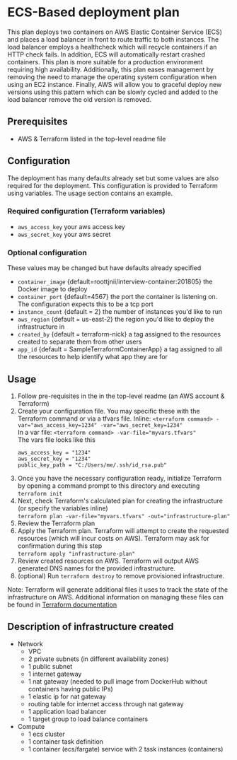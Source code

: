 # ECS-Based deployment plan
This plan deploys two containers on AWS Elastic Container Service (ECS) and places a load balancer in front to route traffic to both instances. The load balancer employs a healthcheck which will recycle containers if an HTTP check fails. In addition, ECS will automatically restart crashed containers. This plan is more suitable for a production environment requiring high availability. Additionally, this plan eases management by removing the need to manage the operating system configuration when using an EC2 instance. Finally, AWS will allow you to graceful deploy new versions using this pattern which can be slowly cycled and added to the load balancer remove the old version is removed.

## Prerequisites
 - AWS & Terraform listed in the top-level readme file

## Configuration
The deployment has many defaults already set but some values are also required for the deployment. This configuration is provided to Terraform using variables. The usage section contains an example.
### Required configuration (Terraform variables)
 - `aws_access_key` your aws access key
 - `aws_secret_key` your aws secret
### Optional configuration
These values may be changed but have defaults already specified
 - `container_image` {default=roottjnii/interview-container:201805} the Docker image to deploy
 - `container_port` {default=4567} the port the container is listening on. The configuration expects this to be a tcp port
 - `instance_count` {default = 2} the number of instances you'd like to run
 - `aws_region` {default = us-east-2} the region you'd like to deploy the infrastructure in
 - `created_by` {default = terraform-nick} a tag assigned to the resources created to separate them from other users
 - `app_id` {default = SampleTerraformContainerApp} a tag assigned to all the resources to help identify what app they are for

## Usage
1. Follow pre-requisites in the in the top-level readme (an AWS account & Terraform)
2. Create your configuration file. You may specific these with the Terraform command or via a tfvars file.
Inline: `<terraform command> -var="aws_access_key=1234" -var="aws_secret_key=1234"`  
In a var file: `<terraform command> -var-file="myvars.tfvars"`  
The vars file looks like this
    ```
    aws_access_key = "1234"
    aws_secret_key = "1234"
    public_key_path = "C:/Users/me/.ssh/id_rsa.pub"
    ```
3. Once you have the necessary configuration ready, initialize Terraform by opening a command prompt to this directory and executing  
`terraform init`
4. Next, check Terraform's calculated plan for creating the infrastructure (or specify the variables inline)  
`terraform plan -var-file="myvars.tfvars" -out="infrastructure-plan"`
5. Review the Terraform plan
6. Apply the Terraform plan. Terraform will attempt to create the requested resources (which will incur costs on AWS). Terraform may ask for confirmation during this step  
`terraform apply "infrastructure-plan"`
7. Review created resources on AWS. Terraform will output AWS generated DNS names for the provided infrastructure.
8. (optional) Run `terraform destroy` to remove provisioned infrastructure.

Note: Terraform will generate additional files it uses to track the state of the infrastructure on AWS. Additional information on managing these files can be found in [Terraform documentation](https://www.terraform.io/docs/state/index.html)

## Description of infrastructure created
- Network
  - VPC
  - 2 private subnets (in different availability zones)
  - 1 public subnet
  - 1 internet gateway
  - 1 nat gateway (needed to pull image from DockerHub without containers having public IPs)
  - 1 elastic ip for nat gateway
  - routing table for internet access through nat gateway
  - 1 application load balancer
  - 1 target group to load balance containers
- Compute
  - 1 ecs cluster
  - 1 container task definition
  - 1 container (ecs/fargate) service with 2 task instances (containers)